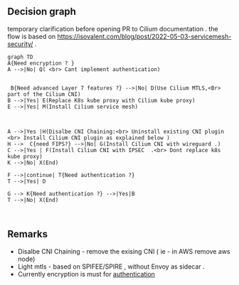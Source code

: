 ## Decision graph

temporary clarification before opening PR to Cilium documentation . 
the flow is based on https://isovalent.com/blog/post/2022-05-03-servicemesh-security/ .

```mermaid
graph TD
A{Need encryption ? }
A -->|No| Q( <br> Cant implement authentication) 

   
 B{Need advanced Layer 7 features ?} -->|No| D(Use Cilium MTLS,<Br> part of the Cilium CNI)
B -->|Yes| E(Replace K8s kube proxy with Cilium kube proxy)
E -->|Yes| M(Install Cilium service mesh)



A -->|Yes |H(Disalbe CNI Chaining:<br> Uninstall existing CNI plugin <br> Install Cilium CNI plugin as explained below )
H -->  C{need FIPS?} -->|No| G(Install Cilium CNI with wireguard .)
C -->|Yes | F(Install Cilium CNI with IPSEC  .<br> Dont replace k8s kube proxy)
K -->|No| X(End)

F -->|continue| T{Need authentication ?} 
T -->|Yes| D

G --> K{Need authentication ?} -->|Yes|B 
T -->|No| X(End)



```



## Remarks 
* Disalbe CNI Chaining - remove the exising CNI ( ie - in AWS remove aws node)   
* Light mtls - based on SPIFEE/SPIRE , without Envoy as sidecar .  
* Currently encryption is must for [authentication]( https://docs.cilium.io/en/latest/network/servicemesh/mutual-authentication/mutual-authentication/?utm_source=thenewstack&utm_medium=website&utm_content=inline-mention&utm_campaign=platform)

